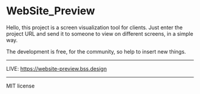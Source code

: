 # WebSite_Preview
Hello, this project is a screen visualization tool for clients. 
Just enter the project URL and send it to someone to view on different screens, in a simple way.

The development is free, for the community, so help to insert new things.

_____

LIVE: https://website-preview.bss.design
_____


MIT license
